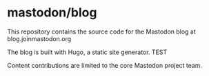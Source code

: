 # mastodon/blog

This repository contains the source code for the Mastodon blog at blog.joinmastodon.org

The blog is built with Hugo, a static site generator. TEST

Content contributions are limited to the core Mastodon project team.
